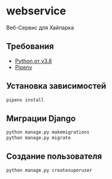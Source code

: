 # webservice
Веб-Сервис для Хайпарка

## Требования

* [Python от v3.8](https://www.python.org/downloads/)
* [Pipenv](https://github.com/pypa/pipenv)

## Установка зависимостей

```bash
pipenv install
```

## Миграции Django

```bash
python manage.py makemigrations
python manage.py migrate
```

## Создание пользователя

```bash
python manage.py createsuperuser
```
